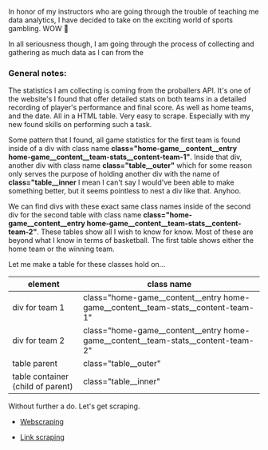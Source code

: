     
In honor of my instructors who are going through the trouble of teaching me data analytics, I have decided to take on the exciting world of sports gambling. WOW 🤩

In all seriousness though, I am going through the process of collecting and gathering as much data as I can from the 

### General notes:

The statistics I am collecting is coming from the proballers API. It's one of the website's I found that offer detailed stats on both teams in a detailed recording of player's performance and final score. As well as home teams, and the date. All in a HTML table. Very easy to scrape. Especially with my new found skills on performing such a task. 

Some pattern that I found, all game statistics for the first team is found inside of a div with class name **class="home-game__content__entry home-game__content__team-stats__content-team-1"**. Inside that div, another div with class name **class="table__outer"** which for some reason only serves the purpose of holding another div with the name of **class="table__inner** I mean I can't say I would've been able to make something better, but it seems pointless to nest a div like that. Anyhoo.

We can find divs with these exact same class names inside of the second div for the second table with class name **class="home-game__content__entry home-game__content__team-stats__content-team-2"**. These tables show all I wish to know for know. Most of these are beyond what I know in terms of basketball. The first table shows either the home team or the winning team. 

Let me make a table for these classes hold on...

| element                           | class name                                                                       |
| --------------------------------- | -------------------------------------------------------------------------------- |
| div for team 1                    | class="home-game__content__entry home-game__content__team-stats__content-team-1" |
| div for team 2                    | class="home-game__content__entry home-game__content__team-stats__content-team-2" |
| table parent                      | class="table__outer"                                                             |
| table container (child of parent) | class="table__inner"                                                             |

Without further a do. Let's get scraping.

- [Webscraping](/webscraping_notebook.ipynb)

- [Link scraping](/URL_fetcher.ipynb)

